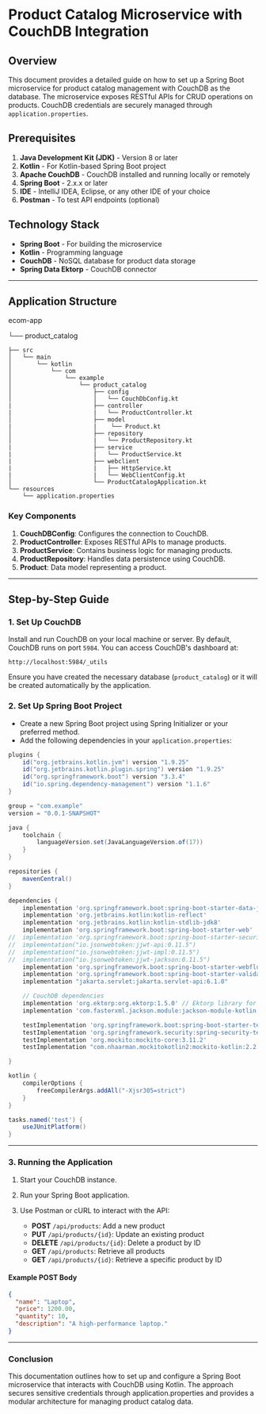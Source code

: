 # Product Catalog Microservice with CouchDB Integration

## Overview

This document provides a detailed guide on how to set up a Spring Boot microservice for product catalog management with CouchDB as the database. The microservice exposes RESTful APIs for CRUD operations on products. CouchDB credentials are securely managed through `application.properties`.

## Prerequisites

1. **Java Development Kit (JDK)** - Version 8 or later
2. **Kotlin** - For Kotlin-based Spring Boot project
3. **Apache CouchDB** - CouchDB installed and running locally or remotely
4. **Spring Boot** - 2.x.x or later
5. **IDE** - IntelliJ IDEA, Eclipse, or any other IDE of your choice
6. **Postman** - To test API endpoints (optional)

## Technology Stack

- **Spring Boot** - For building the microservice
- **Kotlin** - Programming language
- **CouchDB** - NoSQL database for product data storage
- **Spring Data Ektorp** - CouchDB connector

---

## Application Structure

ecom-app

└── product_catalog
    
    ├── src
    │   └── main
    │       └── kotlin
    │           └── com
    │               └── example
    │                   └── product_catalog
    │                       ├── config
    │                       │   └── CouchDbConfig.kt
    |                       ├── controller
    |                       |   └── ProductController.kt
    │                       ├── model
    |                       |    └── Product.kt
    │                       ├── repository
    │                       |   └── ProductRepository.kt
    |                       ├── service
    |                       |   └── ProductService.kt
    |                       ├── webclient
    |                       |   ├── HttpService.kt
    |                       |   └── WebClientConfig.kt
    │                       └── ProductCatalogApplication.kt
    └── resources
        └── application.properties


### Key Components

1. **CouchDBConfig**: Configures the connection to CouchDB.
2. **ProductController**: Exposes RESTful APIs to manage products.
3. **ProductService**: Contains business logic for managing products.
4. **ProductRepository**: Handles data persistence using CouchDB.
5. **Product**: Data model representing a product.

---

## Step-by-Step Guide

### 1. Set Up CouchDB

Install and run CouchDB on your local machine or server. By default, CouchDB runs on port `5984`. You can access CouchDB's dashboard at:

```http://localhost:5984/_utils```


Ensure you have created the necessary database (`product_catalog`) or it will be created automatically by the application.

### 2. Set Up Spring Boot Project

- Create a new Spring Boot project using Spring Initializer or your preferred method.
- Add the following dependencies in your `application.properties`:

```gradle
plugins {
	id("org.jetbrains.kotlin.jvm") version "1.9.25"
	id("org.jetbrains.kotlin.plugin.spring") version "1.9.25"
	id("org.springframework.boot") version "3.3.4"
	id("io.spring.dependency-management") version "1.1.6"
}

group = "com.example"
version = "0.0.1-SNAPSHOT"

java {
	toolchain {
		languageVersion.set(JavaLanguageVersion.of(17))
	}
}

repositories {
	mavenCentral()
}

dependencies {
	implementation 'org.springframework.boot:spring-boot-starter-data-jpa'
	implementation 'org.jetbrains.kotlin:kotlin-reflect'
	implementation 'org.jetbrains.kotlin:kotlin-stdlib-jdk8'
	implementation 'org.springframework.boot:spring-boot-starter-web'
//	implementation 'org.springframework.boot:spring-boot-starter-security'
//	implementation("io.jsonwebtoken:jjwt-api:0.11.5")
//	implementation("io.jsonwebtoken:jjwt-impl:0.11.5")
//	implementation("io.jsonwebtoken:jjwt-jackson:0.11.5")
	implementation 'org.springframework.boot:spring-boot-starter-webflux'
	implementation 'org.springframework.boot:spring-boot-starter-validation'
	implementation "jakarta.servlet:jakarta.servlet-api:6.1.0"

	// CouchDB dependencies
	implementation 'org.ektorp:org.ektorp:1.5.0' // Ektorp library for CouchDB
	implementation 'com.fasterxml.jackson.module:jackson-module-kotlin'

	testImplementation 'org.springframework.boot:spring-boot-starter-test'
	testImplementation 'org.springframework.security:spring-security-test'
	testImplementation 'org.mockito:mockito-core:3.11.2'
	testImplementation "com.nhaarman.mockitokotlin2:mockito-kotlin:2.2.0"

}

kotlin {
	compilerOptions {
		freeCompilerArgs.addAll("-Xjsr305=strict")
	}
}

tasks.named('test') {
	useJUnitPlatform()
}
```

---

### 3. Running the Application

1. Start your CouchDB instance.

2. Run your Spring Boot application.

3. Use Postman or cURL to interact with the API:

   - **POST** `/api/products`: Add a new product
   - **PUT** `/api/products/{id}`: Update an existing product
   - **DELETE** `/api/products/{id}`: Delete a product by ID
   - **GET** `/api/products`: Retrieve all products
   - **GET** `/api/products/{id}`: Retrieve a specific product by ID

#### Example POST Body

```json
{
  "name": "Laptop",
  "price": 1200.00,
  "quantity": 10,
  "description": "A high-performance laptop."
}
```

---

### Conclusion
This documentation outlines how to set up and configure a Spring Boot microservice that interacts with CouchDB using Kotlin. The approach secures sensitive credentials through application.properties and provides a modular architecture for managing product catalog data.


